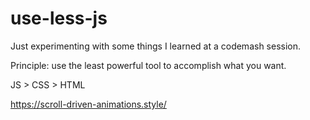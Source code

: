# use-less-js

Just experimenting with some things I learned at a codemash session.

Principle: use the least powerful tool to accomplish what you want.

JS > CSS > HTML

https://scroll-driven-animations.style/

